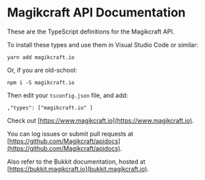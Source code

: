 # Magikcraft API Documentation

These are the TypeScript definitions for the Magikcraft API.

To install these types and use them in Visual Studio Code or similar:

```
yarn add magikcraft.io
```

Or, if you are old-school:

```
npm i -S magikcraft.io
```

Then edit your `tsconfig.json` file, and add:

```
,"types": ["magikcraft.io" ]
```

Check out [https://www.magikcraft.io](https://www.magikcraft.io).

You can log issues or submit pull requests at [https://github.com/Magikcraft/apidocs](https://github.com/Magikcraft/apidocs).

Also refer to the Bukkit documentation, hosted at [https://bukkit.magikcraft.io](bukkit.magikcraft.io).
